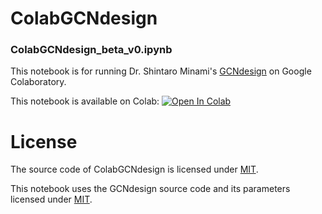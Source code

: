 # ColabGCNdesign
### ColabGCNdesign_beta_v0.ipynb  
This notebook is for running Dr. Shintaro Minami's [GCNdesign](https://github.com/ShintaroMinami/GCNdesign) on Google Colaboratory.

This notebook is available on Colab: [![Open In Colab](https://colab.research.google.com/assets/colab-badge.svg)](https://colab.research.google.com/github/naokob/ColabGCNdesign/blob/main/ColabGCNdesign_beta_v0_2_1.ipynb)

# License
The source code of ColabGCNdesign is licensed under [MIT](https://github.com/naokob/ColabGCNdesign/blob/main/LICENSE).

This notebook uses the GCNdesign source code and its parameters licensed under [MIT](https://github.com/ShintaroMinami/GCNdesign/blob/master/LICENSE).
